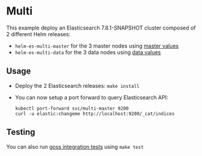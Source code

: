 # Multi

This example deploy an Elasticsearch 7.8.1-SNAPSHOT cluster composed of 2 different Helm
releases:

- `helm-es-multi-master` for the 3 master nodes using [master values][]
- `helm-es-multi-data` for the 3 data nodes using [data values][]

## Usage

* Deploy the 2 Elasticsearch releases: `make install`

* You can now setup a port forward to query Elasticsearch API:

  ```
  kubectl port-forward svc/multi-master 9200
  curl -u elastic:changeme http://localhost:9200/_cat/indices
  ```

## Testing

You can also run [goss integration tests][] using `make test`


[data values]: https://github.com/elastic/helm-charts/tree/7.8/elasticsearch/examples/multi/data.yml
[goss integration tests]: https://github.com/elastic/helm-charts/tree/7.8/elasticsearch/examples/multi/test/goss.yaml
[master values]: https://github.com/elastic/helm-charts/tree/7.8/elasticsearch/examples/multi/master.yml
